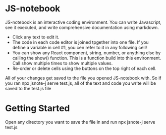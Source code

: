 # JS-notebook

JS-notebook is an interactive coding environment. You can write Javascript, see it executed, and write comprehensive documentation using markdown.
- Click any text to edit it.
- The code in each code editor is joined tpgether into one file. If you define a variable in cell #1, you cen refer to it in any following cell!
- You can show any React component, string, number, or anything else by calling the show() function. This is a function build into this environment. Call show multiple times to show multiple values.
- Re-order or delete cells using the buttons on the top right of each cell.

All of your changes get saved to the file you opened JS-notebook with. So if you ran npx jsnote-j serve test.js, all of the text and code you write will be saved to the test.js file

# Getting Started

Open any directory you want to save the file in and run npx jsnote-j serve test.js
